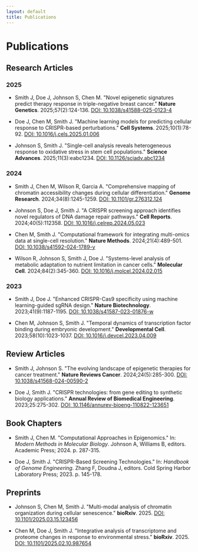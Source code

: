 ```yaml
---
layout: default
title: Publications
---
```


# Publications

## Research Articles

### 2025

* Smith J, Doe J, Johnson S, Chen M. "Novel epigenetic signatures predict therapy response in triple-negative breast cancer." **Nature Genetics**. 2025;57(2):124-136. [DOI: 10.1038/s41588-025-0123-4](https://doi.org/)

* Doe J, Chen M, Smith J. "Machine learning models for predicting cellular response to CRISPR-based perturbations." **Cell Systems**. 2025;10(1):78-92. [DOI: 10.1016/j.cels.2025.01.006](https://doi.org/)

* Johnson S, Smith J. "Single-cell analysis reveals heterogeneous response to oxidative stress in stem cell populations." **Science Advances**. 2025;11(3):eabc1234. [DOI: 10.1126/sciadv.abc1234](https://doi.org/)

### 2024

* Smith J, Chen M, Wilson R, Garcia A. "Comprehensive mapping of chromatin accessibility changes during cellular differentiation." **Genome Research**. 2024;34(8):1245-1259. [DOI: 10.1101/gr.276312.124](https://doi.org/)

* Johnson S, Doe J, Smith J. "A CRISPR screening approach identifies novel regulators of DNA damage repair pathways." **Cell Reports**. 2024;40(5):112358. [DOI: 10.1016/j.celrep.2024.05.023](https://doi.org/)

* Chen M, Smith J. "Computational framework for integrating multi-omics data at single-cell resolution." **Nature Methods**. 2024;21(4):489-501. [DOI: 10.1038/s41592-024-1789-y](https://doi.org/)

* Wilson R, Johnson S, Smith J, Doe J. "Systems-level analysis of metabolic adaptation to nutrient limitation in cancer cells." **Molecular Cell**. 2024;84(2):345-360. [DOI: 10.1016/j.molcel.2024.02.015](https://doi.org/)

### 2023

* Smith J, Doe J. "Enhanced CRISPR-Cas9 specificity using machine learning-guided sgRNA design." **Nature Biotechnology**. 2023;41(9):1187-1195. [DOI: 10.1038/s41587-023-01876-w](https://doi.org/)

* Chen M, Johnson S, Smith J. "Temporal dynamics of transcription factor binding during embryonic development." **Developmental Cell**. 2023;58(10):1023-1037. [DOI: 10.1016/j.devcel.2023.04.009](https://doi.org/)

## Review Articles

* Smith J, Johnson S. "The evolving landscape of epigenetic therapies for cancer treatment." **Nature Reviews Cancer**. 2024;24(5):285-300. [DOI: 10.1038/s41568-024-00590-2](https://doi.org/)

* Doe J, Smith J. "CRISPR technologies: from gene editing to synthetic biology applications." **Annual Review of Biomedical Engineering**. 2023;25:275-302. [DOI: 10.1146/annurev-bioeng-110822-123651](https://doi.org/)

## Book Chapters

* Smith J, Chen M. "Computational Approaches in Epigenomics." In: *Modern Methods in Molecular Biology*. Johnson A, Williams B, editors. Academic Press; 2024. p. 287-315.

* Doe J, Smith J. "CRISPR-Based Screening Technologies." In: *Handbook of Genome Engineering*. Zhang F, Doudna J, editors. Cold Spring Harbor Laboratory Press; 2023. p. 145-178.

## Preprints

* Johnson S, Chen M, Smith J. "Multi-modal analysis of chromatin organization during cellular senescence." **bioRxiv**. 2025. [DOI: 10.1101/2025.03.15.123456](https://doi.org/)

* Chen M, Doe J, Smith J. "Integrative analysis of transcriptome and proteome changes in response to environmental stress." **bioRxiv**. 2025. [DOI: 10.1101/2025.02.10.987654](https://doi.org/)

